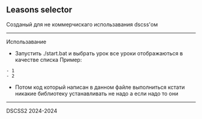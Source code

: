 ## Leasons selector

Созданый для не коммерчискаго использавания dscss'ом 

___


Использавание 
- Запустить ./start.bat и выбрать урок все уроки отображаються в качестве списка
  Пример:
```
- 1
- 2
```
- Потом код который написан в данном файле выполниться кстати никакие библиотеку устанавливать не надо а если надо то они



___


DSCSS2 2024-2024
